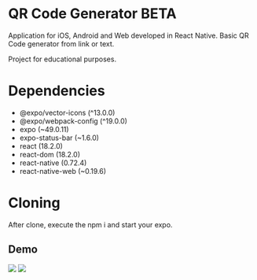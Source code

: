 # QR Code Generator BETA

Application for iOS, Android and Web developed in React Native.
Basic QR Code generator from link or text.

Project for educational purposes.

# Dependencies
- @expo/vector-icons (^13.0.0)
- @expo/webpack-config (^19.0.0)
- expo (~49.0.11)
- expo-status-bar (~1.6.0)
- react (18.2.0)
- react-dom (18.2.0)
- react-native (0.72.4)
- react-native-web (~0.19.6)

# Cloning
After clone, execute the npm i and start your expo.

## Demo
![](https://github.com/devwee/qr-code-generator/assets/111082011/0a713b25-c8e4-4ad3-8c44-27719c8435fe)
![](https://github.com/devwee/qr-code-generator/assets/111082011/2636e8a8-421b-46b8-8ffc-8591f7817436)
